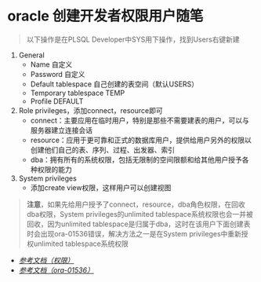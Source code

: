 # oracle 创建开发者权限用户随笔
> 以下操作是在PLSQL Developer中SYS用下操作，找到Users右键新建
1. General
    * Name 自定义
    * Password 自定义
    * Default tablespace 自己创建的表空间（默认USERS）
    * Temporary tablespace TEMP
    * Profile DEFAULT
2. Role privileges，添加connect，resource即可
    * connect：主要应用在临时用户，特别是那些不需要建表的用户，可以与服务器建立连接会话
    * resource：应用于更可靠和正式的数据库用户，提供给用户另外的权限以创建他们自己的表、序列、过程、出发器、索引
    * dba：拥有所有的系统权限，包括无限制的空间限额和给其他用户授予各种权限的能力
3. System privileges
    * 添加create view权限，这样用户可以创建视图
> **注意**，如果先给用户授予了connect，resource，dba角色权限，在回收dba权限，System privileges的unlimited tablespace系统权限也会一并被回收，因为unlimited tablespace是归属于dba，这时在该用户下面创建表时会出现ora-01536错误，解决方法之一是在System privileges中重新授权unlimited tablespace系统权限

* *[参考文档（权限）](http://www.imooc.com/article/14720?block_id=tuijian_wz)*
* *[参考文档（ora-01536）](http://blog.csdn.net/tianlesoftware/article/details/7030635)*
